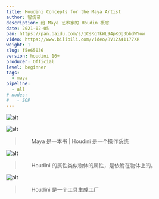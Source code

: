 ```yaml
---
title: Houdini Concepts for the Maya Artist
author: 智伤帝
description: 给 Maya 艺术家的 Houdin 概念
date: 2021-02-05
pan: https://pan.baidu.com/s/1CsRqTkWL94pKOg3bbdWYow
video: https://www.bilibili.com/video/BV12A41177XR
weight: 1
slug: f5e65036
version: houdini 16+
producer: Official
level: beginner
tags: 
  - maya
pipeline:
  - all
# nodes:
#   - SOP
---
```



![alt](https://cdn.jsdelivr.net/gh/FXTD-ODYSSEY/HoudiniWiki@gh-pages/posts/f5e65036/01.jpg)


![alt](https://cdn.jsdelivr.net/gh/FXTD-ODYSSEY/HoudiniWiki@gh-pages/posts/f5e65036/02.jpg)

> &emsp;&emsp;Maya 是一本书 | Houdini 是一个操作系统

![alt](https://cdn.jsdelivr.net/gh/FXTD-ODYSSEY/HoudiniWiki@gh-pages/posts/f5e65036/03.jpg)

> &emsp;&emsp;Houdini 的属性类似物体的属性，是依附在物体上的。

![alt](https://cdn.jsdelivr.net/gh/FXTD-ODYSSEY/HoudiniWiki@gh-pages/posts/f5e65036/04.jpg)

> &emsp;&emsp;Houdini 是一个工具生成工厂

